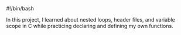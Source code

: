 #!/bin/bash

In this project, I learned about nested loops, header files, 
and variable scope in C while practicing declaring and defining my own functions.
